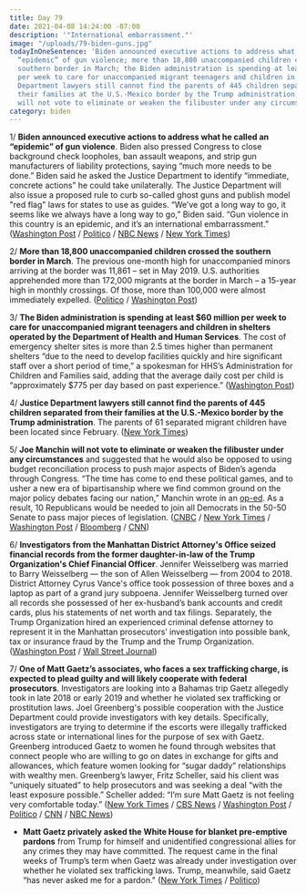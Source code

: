 ```yaml
---
title: Day 79
date: 2021-04-08 14:24:00 -07:00
description: '"International embarrassment."'
image: "/uploads/79-biden-guns.jpg"
todayInOneSentence: 'Biden announced executive actions to address what he called an
  “epidemic” of gun violence; more than 18,800 unaccompanied children crossed the
  southern border in March; the Biden administration is spending at least $60 million
  per week to care for unaccompanied migrant teenagers and children in shelters; Justice
  Department lawyers still cannot find the parents of 445 children separated from
  their families at the U.S.-Mexico border by the Trump administration; and Joe Manchin
  will not vote to eliminate or weaken the filibuster under any circumstances. '
category: biden
---
```


1/ **Biden announced executive actions to address what he called an “epidemic” of gun violence**. Biden also pressed Congress to close background check loopholes, ban assault weapons, and strip gun manufacturers of liability protections, saying “much more needs to be done.” Biden said he asked the Justice Department to identify “immediate, concrete actions” he could take unilaterally. The Justice Department will also issue a proposed rule to curb so-called ghost guns and  publish model "red flag" laws for states to use as guides. “We’ve got a long way to go, it seems like we always have a long way to go,” Biden said. “Gun violence in this country is an epidemic, and it’s an international embarrassment.” ([Washington Post](https://www.washingtonpost.com/politics/biden-gun-control-actions/2021/04/08/6a4cb1d0-9869-11eb-a6d0-13d207aadb78_story.html) / [Politico](https://www.politico.com/news/2021/04/08/biden-executive-orders-gun-violence-480222) / [NBC News](https://www.nbcnews.com/politics/white-house/biden-target-ghost-guns-red-flag-laws-new-gun-control-n1263438) / [New York Times](https://www.nytimes.com/2021/04/08/us/biden-gun-control.html))

2/ **More than 18,800 unaccompanied children crossed the southern border in March**. The previous one-month high for unaccompanied minors arriving at the border was 11,861 – set in May 2019. U.S. authorities apprehended more than 172,000 migrants at the border in March – a 15-year high in monthly crossings. Of those, more than 100,000 were almost immediately expelled. ([Politico](https://www.politico.com/news/2021/04/08/biden-child-arrivals-southern-border-record-480139) / [Washington Post](https://www.washingtonpost.com/national/march-border-crossing-numbers/2021/04/07/2c252c52-97dd-11eb-8e42-3906c09073f9_story.html))

3/ **The Biden administration is spending at least $60 million per week to care for unaccompanied migrant teenagers and children in shelters operated by the Department of Health and Human Services**. The cost of emergency shelter sites is more than 2.5 times higher than permanent shelters “due to the need to develop facilities quickly and hire significant staff over a short period of time,” a spokesman for HHS’s Administration for Children and Families said, adding that the average daily cost per child is “approximately $775 per day based on past experience.” ([Washington Post](https://www.washingtonpost.com/national/border-shelters-cost/2021/04/08/c54eec3a-97bd-11eb-8e42-3906c09073f9_story.html))

4/ **Justice Department lawyers still cannot find the parents of 445 children separated from their families at the U.S.-Mexico border by the Trump administration**. The parents of 61 separated migrant children have been located since February. ([New York Times](https://www.nytimes.com/2021/04/07/us/migrant-children-separated-border.html))

5/ **Joe Manchin will not vote to eliminate or weaken the filibuster under any circumstances** and suggested that he would also be opposed to using budget reconciliation process to push major aspects of Biden’s agenda through Congress. “The time has come to end these political games, and to usher a new era of bipartisanship where we find common ground on the major policy debates facing our nation,” Manchin wrote in an [op-ed](https://www.washingtonpost.com/opinions/joe-manchin-filibuster-vote/2021/04/07/cdbd53c6-97da-11eb-a6d0-13d207aadb78_story.html). As a result, 10 Republicans would be needed to join all Democrats in the 50-50 Senate to pass major pieces of legislation. ([CNBC](https://www.cnbc.com/2021/04/08/senate-joe-manchin-opposes-eliminating-or-weakening-the-filibuster.html) / [New York Times](https://www.nytimes.com/2021/04/07/us/politics/joe-manchin-filibuster-reconciliation.html) / [Washington Post](https://www.washingtonpost.com/politics/manchin-filibuster-biden/2021/04/07/03635ab2-97fd-11eb-b28d-bfa7bb5cb2a5_story.html) / [Bloomberg](https://www.bloomberg.com/news/articles/2021-04-08/manchin-vows-to-uphold-filibuster-complicating-biden-s-agenda?sref=MIBMEEoj) / [CNN](https://www.cnn.com/2021/04/08/politics/joe-manchin-filibuster-gun-control-voting-rights/))

6/ **Investigators from the Manhattan District Attorney's Office seized financial records from the former daughter-in-law of the Trump Organization's Chief Financial Officer**. Jennifer Weisselberg was married to Barry Weisselberg — the son of Allen Weisselberg — from 2004 to 2018. District Attorney Cyrus Vance's office took possession of three boxes and a laptop as part of a grand jury subpoena. Jennifer Weisselberg turned over all records she possessed of her ex-husband’s bank accounts and credit cards, plus his statements of net worth and tax filings. Separately, the Trump Organization hired an experienced criminal defense attorney to represent it in the Manhattan prosecutors’ investigation into possible bank, tax or insurance fraud by the Trump and the Trump Organization. ([Washington Post](https://www.washingtonpost.com/national-security/allen-weisselberg-jennifer-weisselberg-trump-investigation/2021/04/08/53e2cd62-97ec-11eb-a6d0-13d207aadb78_story.html) / [Wall Street Journal](https://www.wsj.com/articles/trump-organization-hires-criminal-defense-lawyer-11617837781))

7/ **One of Matt Gaetz’s associates, who faces a sex trafficking charge, is expected to plead guilty and will likely cooperate with federal prosecutors**. Investigators are looking into a Bahamas trip Gaetz allegedly took in late 2018 or early 2019 and whether he violated sex trafficking or prostitution laws. Joel Greenberg's possible cooperation with the Justice Department could provide investigators with key details. Specifically, investigators are trying to determine if the escorts were illegally trafficked across state or international lines for the purpose of sex with Gaetz. Greenberg introduced Gaetz to women he found through websites that connect people who are willing to go on dates in exchange for gifts and allowances, which feature women looking for “sugar daddy” relationships with wealthy men. Greenberg’s lawyer, Fritz Scheller, said his client was “uniquely situated” to help prosecutors and was seeking a deal “with the least exposure possible.” Scheller added: “I’m sure Matt Gaetz is not feeling very comfortable today.” ([New York Times](https://www.nytimes.com/2021/04/08/us/politics/matt-gaetz-investigation.html) / [CBS News](https://www.cbsnews.com/news/matt-gaetz-bahamas-trip-federal-probe-sex-trafficking/) / [Washington Post](https://www.washingtonpost.com/national-security/matt-gaetz-joel-greenberg-plea-deal/2021/04/08/a1da46ca-965d-11eb-b28d-bfa7bb5cb2a5_story.html) / [Politico](https://www.politico.com/news/2021/04/08/key-figure-in-matt-gaetz-probe-likely-cooperating-with-federal-prosecutors-480289) / [CNN](https://www.cnn.com/2021/04/08/politics/greenberg-gaetz/) / [NBC News](https://www.nbcnews.com/politics/politics-news/investigators-rep-matt-gaetz-inquiry-looking-bahamas-travel-sources-say-n1263397))

* **Matt Gaetz privately asked the White House for blanket pre-emptive pardons** from Trump for himself and unidentified congressional allies for any crimes they may have committed. The request came in the final weeks of Trump’s term when Gaetz was already under investigation over whether he violated sex trafficking laws. Trump, meanwhile, said Gaetz “has never asked me for a pardon." ([New York Times](https://www.nytimes.com/2021/04/06/us/politics/matt-gaetz-trump-pardon.html) / [Politico](https://www.politico.com/news/2021/04/07/trump-gaetz-pardon-479701))